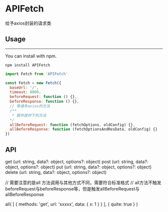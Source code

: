 # APIFetch
给予axios封装的请求类

## Usage

___

You can install with npm.

    npm install APIFetch


```javascript
import Fetch from 'APIFetch'

const Fetch = new Fetch({
  baseUrl: '/',
  timeout: 8000,
  beforeRequest: function () {},
  beforeResponse: function () {},
  // 等诸多axios的方法
  /**
   * 额外提供下列方法
  */
  allBeforeRequest: function (fetchOptions, oldConfig) {},
  allBeforeResponse: function (fetchOptionsAndResData, oldConfig) {}
})
``` 

## API
  get (url: string, data?: object, options?: object)
  post (url: string, data?: object, options?: object)
  put (url: string, data?: object, options?: object)
  delete (url: string, data?: object, options?: object)
  
  // 需要注意的是all 方法调用与其他方式不同，需要符合标准格式
  // all方法不触发beforeRequest与beforeResponse等，但是触发allBeforeRequest与allBeforeResponse

  all(
    [
      {
        methods: 'get',
        url: 'xxxxx',
        data: {
          x: 1
        }
      }
    ],
    {
      quite: true
    }
  )